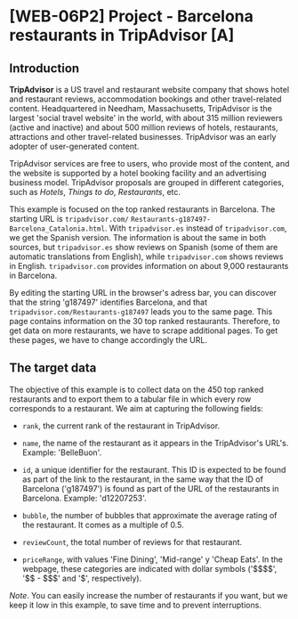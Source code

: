 # [WEB-06P2] Project - Barcelona restaurants in TripAdvisor [A]

## Introduction

**TripAdvisor** is a US travel and restaurant website company that shows hotel and restaurant reviews, accommodation bookings and other travel-related content. Headquartered in Needham, Massachusetts, TripAdvisor is the largest 'social travel website' in the world, with about 315 million reviewers (active and inactive) and about 500 million reviews of hotels, restaurants, attractions and other travel-related businesses. TripAdvisor was an early adopter of user-generated content. 

TripAdvisor services are free to users, who provide most of the content, and the website is supported by a hotel booking facility and an advertising business model. TripAdvisor proposals are grouped in different categories, such as *Hotels*, *Things to do*, *Restaurants*, etc. 

This example is focused on the top ranked restaurants in Barcelona. The starting URL is `tripadvisor.com/`  `Restaurants-g187497-Barcelona_Catalonia.html`. With `tripadvisor.es` instead of  `tripadvisor.com`, we get the Spanish version. The information is about the same in both sources, but `tripadvisor.es` show reviews on Spanish (some of them are automatic translations from English), while `tripadvisor.com` shows reviews in English. `tripadvisor.com` provides information on about 9,000 restaurants in Barcelona.

By editing the starting URL in the browser's adress bar, you can discover that the string 'g187497' identifies Barcelona, and that `tripadvisor.com/Restaurants-g187497` leads you to the same page. This page contains information on the 30 top ranked restaurants. Therefore, to get data on more restaurants, we have to scrape additional pages. To get these pages, we have to change accordingly the URL.

## The target data

The objective of this example is to collect data on the 450 top ranked restaurants and to export them to a tabular file in which every row corresponds to a restaurant. We aim at capturing the following fields:

* `rank`, the current rank of the restaurant in TripAdvisor.

* `name`, the name of the restaurant as it appears in the TripAdvisor's URL's. Example: 'BelleBuon'.

* `id`, a unique identifier for the restaurant. This ID is expected to be found as part of the link to the restaurant, in the same way that the ID of Barcelona ('g187497') is found as part of the URL of the restaurants in Barcelona. Example: 'd12207253'.

* `bubble`, the number of bubbles that approximate the average rating of the restaurant. It comes as a multiple of 0.5.

* `reviewCount`, the total number of reviews for that restaurant.

* `priceRange`, with values 'Fine Dining', 'Mid-range' y 'Cheap Eats'. In the webpage, these categories are indicated with dollar symbols ('\$\$\$\$', '\$\$ - \$\$\$' and '\$', respectively).

*Note*. You can easily increase the number of restaurants if you want, but we keep it low in this example, to save time and to prevent interruptions.
